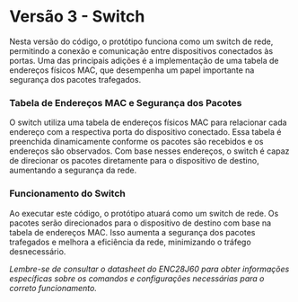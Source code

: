 # Versão 3 - Switch
Nesta versão do código, o protótipo funciona como um switch de rede, permitindo a conexão e comunicação entre dispositivos conectados às portas. Uma das principais adições é a implementação de uma tabela de endereços físicos MAC, que desempenha um papel importante na segurança dos pacotes trafegados.

### Tabela de Endereços MAC e Segurança dos Pacotes
O switch utiliza uma tabela de endereços físicos MAC para relacionar cada endereço com a respectiva porta do dispositivo conectado. Essa tabela é preenchida dinamicamente conforme os pacotes são recebidos e os endereços são observados. Com base nesses endereços, o switch é capaz de direcionar os pacotes diretamente para o dispositivo de destino, aumentando a segurança da rede.

### Funcionamento do Switch
Ao executar este código, o protótipo atuará como um switch de rede. Os pacotes serão direcionados para o dispositivo de destino com base na tabela de endereços MAC. Isso aumenta a segurança dos pacotes trafegados e melhora a eficiência da rede, minimizando o tráfego desnecessário.

*Lembre-se de consultar o datasheet do ENC28J60 para obter informações específicas sobre os comandos e configurações necessárias para o correto funcionamento.*